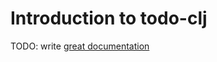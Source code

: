 # Introduction to todo-clj

TODO: write [great documentation](https://jacobian.org/writing/what-to-write/)
